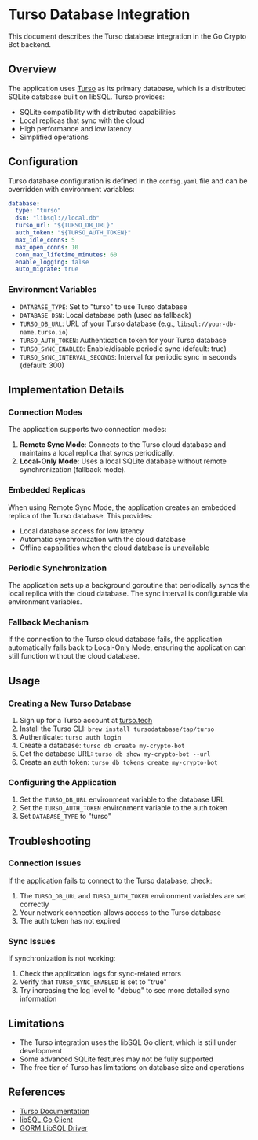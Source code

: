 # Turso Database Integration

This document describes the Turso database integration in the Go Crypto Bot backend.

## Overview

The application uses [Turso](https://turso.tech/) as its primary database, which is a distributed SQLite database built on libSQL. Turso provides:

- SQLite compatibility with distributed capabilities
- Local replicas that sync with the cloud
- High performance and low latency
- Simplified operations

## Configuration

Turso database configuration is defined in the `config.yaml` file and can be overridden with environment variables:

```yaml
database:
  type: "turso"
  dsn: "libsql://local.db"
  turso_url: "${TURSO_DB_URL}"
  auth_token: "${TURSO_AUTH_TOKEN}"
  max_idle_conns: 5
  max_open_conns: 10
  conn_max_lifetime_minutes: 60
  enable_logging: false
  auto_migrate: true
```

### Environment Variables

- `DATABASE_TYPE`: Set to "turso" to use Turso database
- `DATABASE_DSN`: Local database path (used as fallback)
- `TURSO_DB_URL`: URL of your Turso database (e.g., `libsql://your-db-name.turso.io`)
- `TURSO_AUTH_TOKEN`: Authentication token for your Turso database
- `TURSO_SYNC_ENABLED`: Enable/disable periodic sync (default: true)
- `TURSO_SYNC_INTERVAL_SECONDS`: Interval for periodic sync in seconds (default: 300)

## Implementation Details

### Connection Modes

The application supports two connection modes:

1. **Remote Sync Mode**: Connects to the Turso cloud database and maintains a local replica that syncs periodically.
2. **Local-Only Mode**: Uses a local SQLite database without remote synchronization (fallback mode).

### Embedded Replicas

When using Remote Sync Mode, the application creates an embedded replica of the Turso database. This provides:

- Local database access for low latency
- Automatic synchronization with the cloud database
- Offline capabilities when the cloud database is unavailable

### Periodic Synchronization

The application sets up a background goroutine that periodically syncs the local replica with the cloud database. The sync interval is configurable via environment variables.

### Fallback Mechanism

If the connection to the Turso cloud database fails, the application automatically falls back to Local-Only Mode, ensuring the application can still function without the cloud database.

## Usage

### Creating a New Turso Database

1. Sign up for a Turso account at [turso.tech](https://turso.tech/)
2. Install the Turso CLI: `brew install tursodatabase/tap/turso`
3. Authenticate: `turso auth login`
4. Create a database: `turso db create my-crypto-bot`
5. Get the database URL: `turso db show my-crypto-bot --url`
6. Create an auth token: `turso db tokens create my-crypto-bot`

### Configuring the Application

1. Set the `TURSO_DB_URL` environment variable to the database URL
2. Set the `TURSO_AUTH_TOKEN` environment variable to the auth token
3. Set `DATABASE_TYPE` to "turso"

## Troubleshooting

### Connection Issues

If the application fails to connect to the Turso database, check:

1. The `TURSO_DB_URL` and `TURSO_AUTH_TOKEN` environment variables are set correctly
2. Your network connection allows access to the Turso database
3. The auth token has not expired

### Sync Issues

If synchronization is not working:

1. Check the application logs for sync-related errors
2. Verify that `TURSO_SYNC_ENABLED` is set to "true"
3. Try increasing the log level to "debug" to see more detailed sync information

## Limitations

- The Turso integration uses the libSQL Go client, which is still under development
- Some advanced SQLite features may not be fully supported
- The free tier of Turso has limitations on database size and operations

## References

- [Turso Documentation](https://docs.turso.tech/)
- [libSQL Go Client](https://github.com/tursodatabase/go-libsql)
- [GORM LibSQL Driver](https://github.com/ekristen/gorm-libsql)
